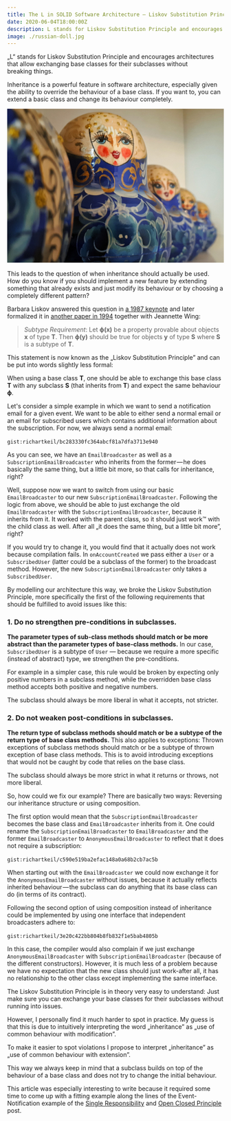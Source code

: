 ```yaml
---
title: The L in SOLID Software Architecture — Liskov Substitution Principle
date: 2020-06-04T18:00:00Z
description: L stands for Liskov Substitution Principle and encourages architectures that allow exchanging base classes for their subclasses without breaking things.
image: ./russian-doll.jpg
---
```


„L“ stands for Liskov Substitution Principle and encourages architectures that allow exchanging base classes for their subclasses without breaking things.

Inheritance is a powerful feature in software architecture, especially given the ability to override the behaviour of a base class. If you want to, you can extend a basic class and change its behaviour completely.

![Inheritance is kind of like a Russian doll (Photo by Iza Gawrych)](./russian-doll.jpg)

This leads to the question of when inheritance should actually be used. How do you know if you should implement a new feature by extending something that already exists and just modify its behaviour or by choosing a completely different pattern?

Barbara Liskov answered this question in [a 1987 keynote](https://dl.acm.org/doi/10.1145/62139.62141) and later formalized it in [another paper in 1994](https://dl.acm.org/doi/10.1145/197320.197383) together with Jeannette Wing:

> *Subtype Requirement*: Let **ϕ(x)** be a property provable about objects **x** of type **T**. Then **ϕ(y)** should be true for objects **y** of type **S** where **S** is a subtype of **T**.

This statement is now known as the „Liskov Substitution Principle” and can be put into words slightly less formal:

When using a base class **T**, one should be able to exchange this base class **T** with any subclass **S** (that inherits from **T**) and expect the same behaviour **ϕ**.

Let's consider a simple example in which we want to send a notification email for a given event. We want to be able to either send a normal email or an email for subscribed users which contains additional information about the subscription. For now, we always send a normal email:

`gist:richartkeil/bc283330fc364abcf81a7dfa3713e940`

As you can see, we have an `EmailBroadcaster` as well as a `SubscriptionEmailBroadcaster` who inherits from the former — he does basically the same thing, but a little bit more, so that calls for inheritance, right?

Well, suppose now we want to switch from using our basic `EmailBroadcaster` to our new `SubscriptionEmailBroadcaster`. Following the logic from above, we should be able to just exchange the old `EmailBroadcaster` with the `SubscriptionEmailBroadcaster`, because it inherits from it. It worked with the parent class, so it should just work™ with the child class as well. After all „it does the same thing, but a little bit more”, right?

If you would try to change it, you would find that it actually does not work because compilation fails. In `onAccountCreated` we pass either a `User` or a `SubscribedUser` (latter could be a subclass of the former) to the broadcast method. However, the new `SubscriptionEmailBroadcaster` only takes a `SubscribedUser`.

By modelling our architecture this way, we broke the Liskov Substitution Principle, more specifically the first of the following requirements that should be fulfilled to avoid issues like this:

### 1. Do no strengthen pre-conditions in subclasses.

**The parameter types of sub-class methods should match or be more abstract than the parameter types of base-class methods.** In our case, `SubscribedUser` is a subtype of `User` — because we require a more specific (instead of abstract) type, we strengthen the pre-conditions.

For example in a simpler case, this rule would be broken by expecting only positive numbers in a subclass method, while the overridden base class method accepts both positive and negative numbers.

The subclass should always be more liberal in what it accepts, not stricter.

### 2. Do not weaken post-conditions in subclasses.

**The return type of subclass methods should match or be a subtype of the return type of base class methods.** This also applies to exceptions: Thrown exceptions of subclass methods should match or be a subtype of thrown exception of base class methods. This is to avoid introducing exceptions that would not be caught by code that relies on the base class.

The subclass should always be more strict in what it returns or throws, not more liberal.

So, how could we fix our example? There are basically two ways: Reversing our inheritance structure or using composition.

The first option would mean that the `SubscriptionEmailBroadcaster` becomes the base class and `EmailBroadcaster` inherits from it. One could rename the `SubscriptionEmailBroadcaster` to `EmailBroadcaster` and the former `EmailBroadcaster` to `AnonymousEmailBroadcaster` to reflect that it does not require a subscription:

`gist:richartkeil/c590e519ba2efac148a0a68b2cb7ac5b`

When starting out with the `EmailBroadcaster` we could now exchange it for the `AnonymousEmailBroadcaster` without issues, because it actually reflects inherited behaviour — the subclass can do anything that its base class can do (in terms of its contract).

Following the second option of using composition instead of inheritance could be implemented by using one interface that independent broadcasters adhere to:

`gist:richartkeil/3e20c422bb804b8fb832f1e5bab4805b`

In this case, the compiler would also complain if we just exchange `AnonymousEmailBroadcaster` with `SubscriptionEmailBroadcaster` (because of the different constructors). However, it is much less of a problem because we have no expectation that the new class should just work-after all, it has no relationship to the other class except implementing the same interface.

The Liskov Substitution Principle is in theory very easy to understand: Just make sure you can exchange your base classes for their subclasses without running into issues.

However, I personally find it much harder to spot in practice. My guess is that this is due to intuitively interpreting the word „inheritance” as „use of common behaviour with modification”.

To make it easier to spot violations I propose to interpret „inheritance” as „use of common behaviour with extension”.

This way we always keep in mind that a subclass builds on top of the behaviour of a base class and does not try to change the initial behaviour.

This article was especially interesting to write because it required some time to come up with a fitting example along the lines of the Event-Notification example of the [Single Responsibility](/the-s-in-solid) and [Open Closed Principle](/the-o-in-solid) post.
